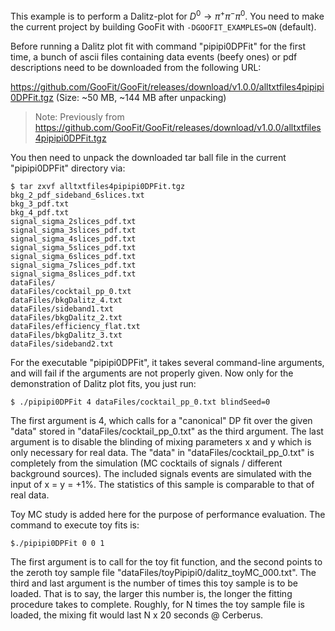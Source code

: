 This example is to perform a Dalitz-plot for $D^0\to \pi^+\pi^-\pi^0$.
You need to make the current project by building GooFit with `-DGOOFIT_EXAMPLES=ON` (default).

Before running a Dalitz plot fit with command "pipipi0DPFit" for the first time, 
a bunch of ascii files containing data events (beefy ones) or pdf descriptions need to be downloaded from the following URL:

https://github.com/GooFit/GooFit/releases/download/v1.0.0/alltxtfiles4pipipi0DPFit.tgz
(Size: ~50 MB, ~144 MB after unpacking)

> Note:
> Previously from https://github.com/GooFit/GooFit/releases/download/v1.0.0/alltxtfiles4pipipi0DPFit.tgz

You then need to unpack the downloaded tar ball file in the current "pipipi0DPFit" directory via:

```
$ tar zxvf alltxtfiles4pipipi0DPFit.tgz
bkg_2_pdf_sideband_6slices.txt
bkg_3_pdf.txt
bkg_4_pdf.txt
signal_sigma_2slices_pdf.txt
signal_sigma_3slices_pdf.txt
signal_sigma_4slices_pdf.txt
signal_sigma_5slices_pdf.txt
signal_sigma_6slices_pdf.txt
signal_sigma_7slices_pdf.txt
signal_sigma_8slices_pdf.txt
dataFiles/
dataFiles/cocktail_pp_0.txt
dataFiles/bkgDalitz_4.txt
dataFiles/sideband1.txt
dataFiles/bkgDalitz_2.txt
dataFiles/efficiency_flat.txt
dataFiles/bkgDalitz_3.txt
dataFiles/sideband2.txt
```

For the executable "pipipi0DPFit", it takes several command-line arguments, and will fail if the arguments are not properly given. Now only for the demonstration of Dalitz plot fits, you just run:

```
$ ./pipipi0DPFit 4 dataFiles/cocktail_pp_0.txt blindSeed=0
```

The first argument is 4, which calls for a "canonical" DP fit over the given "data" stored in "dataFiles/cocktail_pp_0.txt" as the third argument. The last argument is to disable the blinding of mixing parameters x and y which is only necessary for real data. The "data" in "dataFiles/cocktail_pp_0.txt" is completely from the simulation (MC cocktails of signals / different background sources). The included signals events are simulated with the input of x = y = +1%. The statistics of this sample is comparable to that of real data.

Toy MC study is added here for the purpose of performance evaluation. The command to execute toy fits is:

```
$./pipipi0DPFit 0 0 1
```

The first argument is to call for the toy fit function, and the second points to the zeroth toy sample file "dataFiles/toyPipipi0/dalitz_toyMC_000.txt". The third and last argument is the number of times this toy sample is to be loaded. That is to say, the larger this number is, the longer the fitting procedure takes to complete. Roughly, for N times the toy sample file is loaded, the mixing fit would last N x 20 seconds @ Cerberus. 
